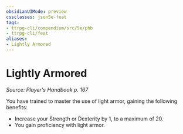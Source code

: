 ```yaml
---
obsidianUIMode: preview
cssclasses: json5e-feat
tags:
- ttrpg-cli/compendium/src/5e/phb
- ttrpg-cli/feat
aliases:
- Lightly Armored
---
```

# Lightly Armored
*Source: Player's Handbook p. 167*  

You have trained to master the use of light armor, gaining the following benefits:

- Increase your Strength or Dexterity by 1, to a maximum of 20.  
- You gain proficiency with light armor.